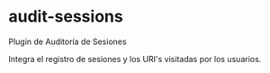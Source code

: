 # audit-sessions
Plugin de Auditoría de Sesiones

Integra el registro de sesiones y los URI's visitadas por los usuarios. 
